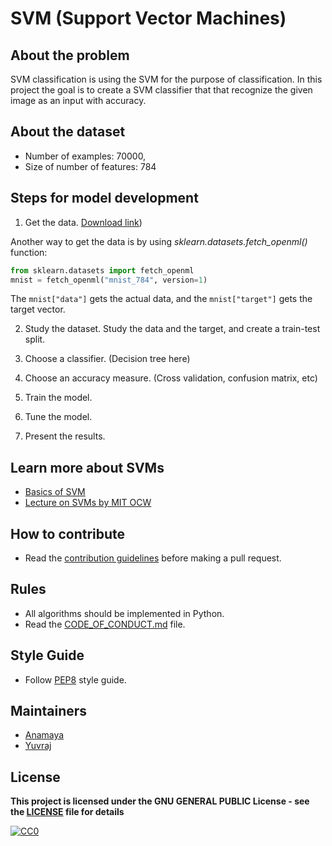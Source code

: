 # SVM (Support Vector Machines)

## About the problem
SVM classification is using the SVM for the purpose of classification. In this project the goal is to create a SVM classifier that that recognize the given image as an input with accuracy.

## About the dataset
- Number of examples: 70000,
- Size of number of features: 784

## Steps for model development
1. Get the data. [Download link](https://www.openml.org/search?type=data&sort=runs&id=554&status=active))

Another way to get the data is by using *sklearn.datasets.fetch_openml()* function:

```python
from sklearn.datasets import fetch_openml
mnist = fetch_openml("mnist_784", version=1)
```
The `mnist["data"]` gets the actual data, and the `mnist["target"]` gets the target vector.

2. Study the dataset. 
Study the data and the target, and create a train-test split.

3. Choose a classifier. (Decision tree here)

4. Choose an accuracy measure. (Cross validation, confusion matrix, etc)

5. Train the model.

6. Tune the model. 

7. Present the results.

## Learn more about SVMs
- [Basics of SVM](https://towardsdatascience.com/support-vector-machine-introduction-to-machine-learning-algorithms-934a444fca47)
- [Lecture on SVMs by MIT OCW](https://www.youtube.com/watch?v=_PwhiWxHK8o)


## How to contribute
- Read the [contribution guidelines](../CONTRIBUTING.md) before making a pull request.

## Rules
- All algorithms should be implemented in Python.
- Read the [CODE_OF_CONDUCT.md](../CODE_OF_CONDUCT.md) file.


## Style Guide
- Follow [PEP8](https://www.python.org/dev/peps/pep-0008/) style guide.

## Maintainers
- [Anamaya](https://github.com/Anamaya1729)
- [Yuvraj](https://github.com/YuvrajSinghGitbub)

## License

**This project is licensed under the GNU GENERAL PUBLIC License - see the [LICENSE](../LICENSE) file for details**

[![CC0](https://licensebuttons.net/p/zero/1.0/88x31.png)](https://creativecommons.org/publicdomain/zero/1.0)